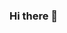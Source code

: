 ### Hi there 👋

<!--
**JasonChe0115/JasonChe0115** is a ✨ _special_ ✨ repository because its `README.md` (this file) appears on your GitHub profile.

Here are some ideas to get you started:

- 🔭 I’m currently working on ...
- 🌱 I’m currently learning ... DataScience in Kangnam Univ.
- 👯 I’m looking to collaborate on ...
- 🤔 I’m looking for help with ...
- 💬 Ask me about ...
- 📫 How to reach me: ... https://www.instagram.com/jason.0115/
- 😄 Pronouns: ... 
- ⚡ Fun fact: ... I did DTS(Discipleship Training School) in Kona, Hawaii, in 2019 4.4 ~ 6.23.
                   And I went to a Mission Trip(Helping local people, Praying, Evangelism, etc) with my teammates to Swaziland, in South-Africa, in 2019.6.24 ~ 8.25.
                   And I came back to Hawaii, shared what we learned, and finished Debriefing. 2019 8.26 ~ 9.18
                   And I spent a week in Seoul, Korea with my family, and went to SunshineCoast in Australia to study Bible. 2019 9.24 ~ 2020 1.31
                   And I came back to Seoul for break and continued Bible study 2020 4.4 ~ 7.2
- 🔥 My Dream is ...  I want to be a valuable person. And Wish to go back to Africa to help local people. And Hope to finish the whole Bible study someday.

-->
